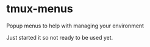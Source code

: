 # tmux-menus
Popup menus to help with managing your environment

Just started it so not ready to be used yet.
